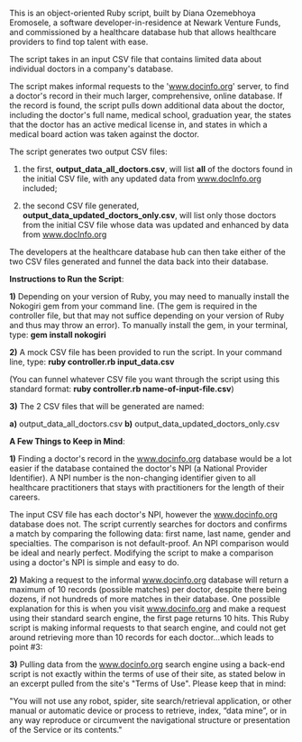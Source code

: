 This is an object-oriented Ruby script, built by Diana Ozemebhoya Eromosele, a software developer-in-residence at Newark Venture Funds, and commissioned by a healthcare database hub that allows healthcare providers to find top talent with ease.

The script takes in an input CSV file that contains limited data about individual doctors in a company's database.

The script makes informal requests to the 'www.docinfo.org' server, to find a doctor's record in their much larger, comprehensive, online database. If the record is found, the script pulls down additional data about the doctor, including the doctor's full name, medical school, graduation year, the states that the doctor has an active medical license in, and states in which a medical board action was taken against the doctor.

The script generates two output CSV files:

1) the first, **output_data_all_doctors.csv**, will list **all** of the doctors found in the initial CSV file, with any updated data from www.docInfo.org included;

2) the second CSV file generated, **output_data_updated_doctors_only.csv**, will list only those doctors from the initial CSV file whose data was updated and enhanced by data from www.docInfo.org

The developers at the healthcare database hub can then take either of the two CSV files generated and funnel the data back into their database.

**Instructions to Run the Script**:

**1)** Depending on your version of Ruby, you may need to manually install the Nokogiri gem from your command line. (The gem is required in the controller file, but that may not suffice depending on your version of Ruby and thus may throw an error). To manually install the gem, in your terminal, type: **gem install nokogiri**

**2)** A mock CSV file has been provided to run the script. In your command line, type: **ruby controller.rb input_data.csv**

(You can funnel whatever CSV file you want through the script using this standard format: **ruby controller.rb name-of-input-file.csv**)

**3)** The 2 CSV files that will be generated are named:

**a)** output_data_all_doctors.csv
**b)** output_data_updated_doctors_only.csv

**A Few Things to Keep in Mind**:

**1)** Finding a doctor's record in the www.docinfo.org database would be a lot easier if the database contained the doctor's NPI (a National Provider Identifier). A NPI number is the non-changing identifier given to all healthcare practitioners that stays with practitioners for the length of their careers.

The input CSV file has each doctor's NPI, however the www.docinfo.org database does not. The script currently searches for doctors and confirms a match by comparing the following data: first name, last name, gender and specialties. The comparison is not default-proof. An NPI comparison would be ideal and nearly perfect. Modifying the script to make a comparison using a doctor's NPI is simple and easy to do.

**2)** Making a request to the informal www.docinfo.org database will return a maximum of 10 records (possible matches) per doctor, despite there being dozens, if not hundreds of more matches in their database. One possible explanation for this is when you visit www.docinfo.org and make a request using their standard search engine, the first page returns 10 hits. This Ruby script is making informal requests to that search engine, and could not get around retrieving more than 10 records for each doctor...which leads to point #3:

**3)** Pulling data from the www.docinfo.org search engine using a back-end script is not exactly within the terms of use of their site, as stated below in an excerpt pulled from the site's "Terms of Use". Please keep that in mind:

"You will not use any robot, spider, site search/retrieval application, or other manual or automatic device or process to retrieve, index, “data mine”, or in any way reproduce or circumvent the navigational structure or presentation of the Service or its contents."
